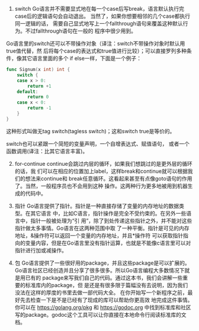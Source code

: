 1. switch
Go语言并不需要显式地在每一个case后写break，语言默认执行完case后的逻辑语句会自动退出。
当然了，如果你想要相邻的几个case都执行同一逻辑的话，
需要自己显式地写上一个fallthrough语句来覆盖这种默认行为。不过fallthrough语句在一般的
程序中很少用到。

Go语言里的switch还可以不带操作对象（译注：switch不带操作对象时默认用true值代替，然
后将每个case的表达式和true值进行比较）；可以直接罗列多种条件，像其它语言里面的多个
if else一样，下面是一个例子：
```go
func Signum(x int) int {
	switch {
	case x > 0:
		return +1
	default:
		return 0
	case x < 0:
		return -1
	}
}

```
这种形式叫做无tag switch(tagless switch)；这和switch true是等价的。

switch也可以紧跟一个简短的变量声明，一个自增表达式、赋值语句，
或者一个函数调用(译注：比其它语言丰富)。

2. for-continue
continue会跳过内层的循环，如果我们想跳过的是更外层的循环的话，我
们可以在相应的位置加上label，这样break和continue就可以根据我们的想法来continue和
break任意循环。这看起来甚至有点像goto语句的作用了。当然，一般程序员也不会用到这种
操作。这两种行为更多地被用到机器生成的代码中。

3. 指针 
Go语言提供了指针。指针是一种直接存储了变量的内存地址的数据类型。在其它语言
中，比如C语言，指针操作是完全不受约束的。在另外一些语言中，指针一般被处理为“引
用”，除了到处传递这些指针之外，并不能对这些指针做太多事情。Go语言在这两种范围中取
了一种平衡。指针是可见的内存地址，&操作符可以返回一个变量的内存地址，并且*操作符
可以获取指针指向的变量内容，但是在Go语言里没有指针运算，也就是不能像c语言里可以对
指针进行加或减操作。

4. 包
Go语言提供了一些很好用的package，并且这些package是可以扩展的。
Go语言社区已经创造并且分享了很多很多。所以Go语言编程大多数情况下就是用已有的
package来写我们自己的代码。通过这本书，我们会讲解一些重要的标准库内的package，但
是还是有很多限于篇幅没有去说明，因为我们没法在这样的厚度的书里去做一部代码大全。
在你开始写一个新程序之前，最好先去检查一下是不是已经有了现成的库可以帮助你更高效
地完成这件事情。你可以在 https://golang.org/pkg 和 https://godoc.org 中找到标准库和社区
写的package。godoc这个工具可以让你直接在本地命令行阅读标准库的文档。